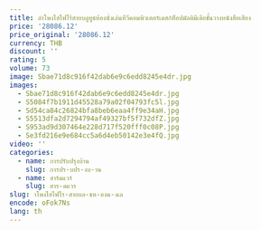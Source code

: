 ```yaml
---
title: ลําโพงไฮไฟไร้สายบลูทูธห้องนั่งเล่นทีวีคอมพิวเตอร์เดสก์ท็อปมัลติมีเดียชั้นวางหนังสือเสียง
price: '28086.12'
price_original: '28086.12'
currency: THB
discount: ''
rating: 5
volume: 73
image: Sbae71d8c916f42dab6e9c6edd8245e4dr.jpg
images:
  - Sbae71d8c916f42dab6e9c6edd8245e4dr.jpg
  - S5084f7b1911d45528a79a02f04793fc5l.jpg
  - Sd54ca84c26824bfa8beb6eaa4ff9e34aH.jpg
  - S5513dfa2d7294794af49327bf5f732dfZ.jpg
  - S953ad9d307464e228d717f520fff0c08P.jpg
  - Se3fd216e9e684cc5a6d4eb50142e3e4fQ.jpg
video: ''
categories:
  - name: การปรับปรุงบ้าน
    slug: การปร-บปร-งบ-าน
  - name: ฮาร์ดแวร์
    slug: ฮาร-ดแวร
slug: าโพงไฮไฟไร-สายบล-ธห-องน-งเล
encode: oFok7Ns
lang: th
---
```

  